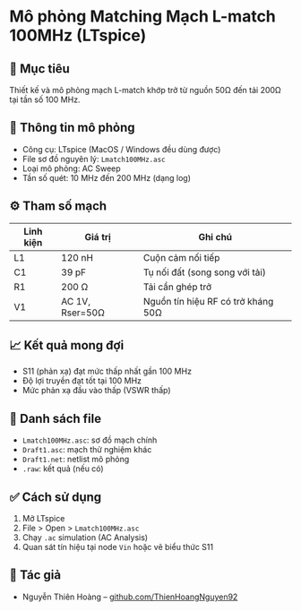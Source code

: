 
# Mô phỏng Matching Mạch L-match 100MHz (LTspice)

## 🎯 Mục tiêu

Thiết kế và mô phỏng mạch L-match khớp trở từ nguồn 50Ω đến tải 200Ω tại tần số 100 MHz.

## 🧪 Thông tin mô phỏng

- Công cụ: LTspice (MacOS / Windows đều dùng được)
- File sơ đồ nguyên lý: `Lmatch100MHz.asc`
- Loại mô phỏng: AC Sweep
- Tần số quét: 10 MHz đến 200 MHz (dạng log)

## ⚙️ Tham số mạch

| Linh kiện | Giá trị     | Ghi chú                  |
|-----------|-------------|---------------------------|
| L1        | 120 nH      | Cuộn cảm nối tiếp         |
| C1        | 39 pF       | Tụ nối đất (song song với tải) |
| R1        | 200 Ω       | Tải cần ghép trở          |
| V1        | AC 1V, Rser=50Ω | Nguồn tín hiệu RF có trở kháng 50Ω |

## 📈 Kết quả mong đợi

- S11 (phản xạ) đạt mức thấp nhất gần 100 MHz
- Độ lợi truyền đạt tốt tại 100 MHz
- Mức phản xạ đầu vào thấp (VSWR thấp)

## 📁 Danh sách file

- `Lmatch100MHz.asc`: sơ đồ mạch chính
- `Draft1.asc`: mạch thử nghiệm khác
- `Draft1.net`: netlist mô phỏng
- `.raw`: kết quả (nếu có)

## ✅ Cách sử dụng

1. Mở LTspice
2. File > Open > `Lmatch100MHz.asc`
3. Chạy `.ac` simulation (AC Analysis)
4. Quan sát tín hiệu tại node `Vin` hoặc vẽ biểu thức S11

## 👤 Tác giả

- Nguyễn Thiên Hoàng – [github.com/ThienHoangNguyen92](https://github.com/ThienHoangNguyen92)
